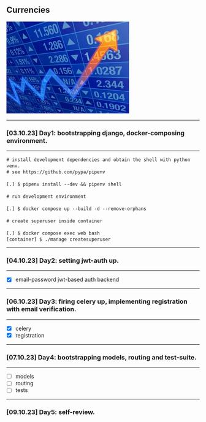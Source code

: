 ## Currencies
![trends](docs/trend.jpg)

---
### [03.10.23] Day1: bootstrapping django, docker-composing environment.
---
```
# install development dependencies and obtain the shell with python venv. 
# see https://github.com/pypa/pipenv

[.] $ pipenv install --dev && pipenv shell

# run development environment

[.] $ docker compose up --build -d --remove-orphans

# create superuser inside container

[.] $ docker compose exec web bash
[container] $ ./manage createsuperuser
```
---
### [04.10.23] Day2: setting jwt-auth up.
---
- [x] email-password jwt-based auth backend
---
### [06.10.23] Day3: firing celery up, implementing registration with email verification.
---
- [x] celery
- [x] registration
---
### [07.10.23] Day4: bootstrapping models, routing and test-suite.
---
- [ ] models
- [ ] routing
- [ ] tests
---
### [09.10.23] Day5: self-review.